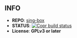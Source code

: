 ## INFO

- **REPO**: [sing-box](https://github.com/SagerNet/sing-box)
- **STATUS**: [![Copr build status](https://copr.fedorainfracloud.org/coprs/clarlok/network/package/sing-box/status_image/last_build.png)](https://copr.fedorainfracloud.org/coprs/clarlok/network/package/sing-box/)
- **License**: **GPLv3 or later**